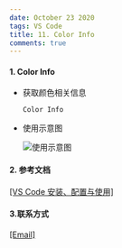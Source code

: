 ```yaml
---
date: October 23 2020
tags: VS Code
title: 11. Color Info
comments: true
---
```

#### 1. Color Info

- 获取颜色相关信息

  ```bash
  Color Info
  ```
  
- 使用示意图

  ![使用示意图](https://s1.ax1x.com/2020/10/05/0t0e00.gif)

#### 2. 参考文档

[[VS Code 安装、配置与使用]](https://web-oyster.github.io/2020/10/23/VSCode/Tutorial/VS%20Code%E5%AE%89%E8%A3%85%E3%80%81%E9%85%8D%E7%BD%AE%E4%B8%8E%E4%BD%BF%E7%94%A8/)

#### 3.联系方式

[[Email]](yuanmin8888@outlook.com)

